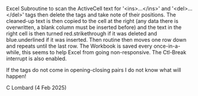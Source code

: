 Excel Subroutine to scan the ActiveCell text for '\<ins\>...\<\/ins\>' and '\<del\>...\<\/del\>' tags
then delete the tags and take note of their positions. The cleaned-up text is then copied to the cell
at the right (any data there is overwritten, a blank column must be inserted before) and the
text in the right cell is then turned red.strikethrough if it was deleted and blue.underlined
if it was inserted. Then routine then moves one row down and repeats until the last row. 
The Workbook is saved every once-in-a-while, this seems to help Excel from going non-responsive.
The Ctl-Break interrupt is also enabled.

If the tags do not come in opening-closing pairs I do not know what will happen!


C Lombard (4 Feb 2025)

